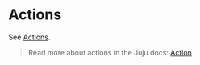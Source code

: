 # Actions

See [Actions](https://charmhub.io/discourse-k8s/actions).

> Read more about actions in the Juju docs: [Action](https://juju.is/docs/juju/action)
